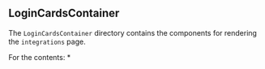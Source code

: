 ## LoginCardsContainer

The `LoginCardsContainer` directory contains the components for rendering the `integrations` page.

For the contents:
* 